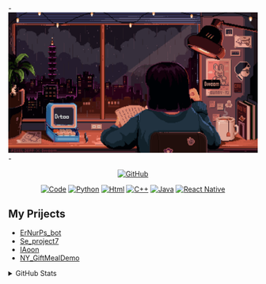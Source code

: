 -![Monash UAS](https://github.com/earn4393/earn4393/blob/d631665f8629fb4494c9152428ac5d4c4ccf483a/fbaf443c014bf40b95cfa35121572b25.gif)-
<p align="center">
    <a href="https://github.com/earn4393" target="_blank"><img alt="GitHub" src="https://img.shields.io/badge/-@alwinw-181717?style=flat-square&logo=GitHub&logoColor=white"></a>
</p>

<div align="center">
    <a href="https://github.com/earn4393?tab=repositories" target="_blank"><img alt="Code" src="https://img.shields.io/badge/-code-000000?style=flat-square&logo=Plex&logoColor=white" height="29px"></a>
    <a href="https://github.com/earn4393?tab=repositories&q=&type=&language=python&sort=" target="_blank"><img alt="Python" src="https://img.shields.io/badge/-python-3776AB?style=flat-square&logo=Python&logoColor=white" height="29px"></a>
    <a href="https://github.com/earn4393?tab=repositories&q=&type=&language=html&sort=" target="_blank"><img alt="Html" src="https://img.shields.io/badge/html5-%23E34F26.svg?style=for-the-badge&logo=html5&logoColor=white" height="29px"></a>
    <a href="" target="_blank"><img alt="C++" src="https://img.shields.io/badge/c++-%2300599C.svg?style=for-the-badge&logo=c%2B%2B&logoColor=white" height="29px"></a>
    <a href="" target="_blank"><img alt="Java" src="https://img.shields.io/badge/java-%23ED8B00.svg?style=for-the-badge&logo=java&logoColor=white" height="29px"></a>
    <a href="" target="_blank"><img alt="React Native" src="https://img.shields.io/badge/react_native-%2320232a.svg?style=for-the-badge&logo=react&logoColor=%2361DAFB" height="29px"></a>
   
</div>

<h2>My Prijects</h2>
<ul>
    <li><a href=https://github.com/earn4393/ErNurPs_bot.git/>ErNurPs_bot</a></li>
    <li><a href=https://github.com/earn4393/Se_project7/>Se_project7</a></li>
    <li><a href=https://github.com/earn4393/IAoon/>IAoon</a></li>
    <li><a href=https://github.com/earn4393/NY_GiftMealDemo/>NY_GiftMealDemo</a></li>
</ul>

<details>
<summary>GitHub Stats</summary>
<div>
     <img alt = "GitHub Stats" src="https://github-readme-stats.vercel.app/api?username=earn4393&show_icons=true&theme=synthwave" >
     <img alt = "Top Language" src="https://github-readme-stats.vercel.app/api/top-langs/?username=earn4393&langs_count=8&layout=compact"> 
</div>
</details>
